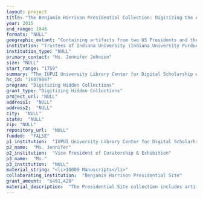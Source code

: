 ```yaml
--- 
layout: project 
title: "The Benjamin Harrison Presidential Collection: Digitizing the Artifacts, Letters, and Documents of America's 23rd President, Benjamin Harrison, including artifacts from his grandfather William Henry Harrison and other family members."
year: 2015
end_range: 1948
formats: "NULL"
geographic_extant: "Containing artifacts from two US Presidents and their families, this 10,000 item collection represents almost every geographic region in the United States of America and even a few pieces from abroad. The states most heavily represented in the collection are Indiana, Ohio, Pennsylvania, Virginia, New York, and Washington DC."
institution: "Trustees of Indiana University (Indiana University Purdue University (IUPUI) University Library Center for Digital Scholarship)"
institution_type: "NULL"
primary_contact: "Ms. Jennifer Johnson"
size: "NULL"
start_range: "1759"
summary: "The IUPUI University Library Center for Digital Scholarship will collaborate with the Benjamin Harrison Presidential Site to digitize the documents, photographs, and artifacts of America's 23rd president. President Harrison served our country from 1889-1893, a period preceding the establishment of national Presidential Libraries. The collection at the Presidential Site encompasses American history though the Harrison family from the Revolution to the Gilded Age. The Presidential Site is a private, independently funded nonprofit museum dedicated to preserving and sharing Harrison's presidential legacy and largely hidden collection of more than 10,000 historical items. We propose to digitize 6,425 items from the collection, opening access to the world and safeguarding this piece of United States history for the future. A combination of digital and 3D printing will create a uniquely dynamic historical archive."
hc_id: "16879867"
program: "Digitizing Hidden Collections"
grant_type: "Digitizing Hidden Collections"
project_url: "NULL"
address1:  "NULL"
address2:  "NULL"
city:  "NULL"
state:  "NULL"
zip: "NULL"
repository_url:  "NULL"
funded:  "FALSE"
p1_institution:  "IUPUI University Library Center for Digital Scholarhsip"
p2_name:  "Ms. Jennifer"
p2_institution:  "Vice President of Curatorship & Exhibition"
p3_name:  "Ms."
p3_institution:  "NULL"
material_string: "<li>10000 Manuscripts</li>"
collaborating_institution:  "Benjamin Harrison Presidential Site"
grant_amount:  "$491,420"
material_description:  "The Presidential Site collection includes artifacts from 21 US Presidents. Artifacts relating to Benjamin Harrison V (1726-1791), William Henry Harrison (1773-1841), Benjamin Harrison (1833-1901), Caroline Scott Harrison (1832-1892), and Mary Lord Harrison (1858-1949) span the decades and connect to various other family members, politicians, and famous people. Other Presidents represented in the collection include George Washington, John Quincy Adams, Grover Cleveland, William McKinley, and Theodore Roosevelt. The materials represent a wide range of mediums: historic photos, letters, documents, political memorabilia, household goods, clothing, and other personal items.\n\n \n\nThe letter collection dates from 1777 to the 1940s. Historical figures in the letter collection include George Washington, Robert Todd Lincoln, James Whitcomb Riley, Helen Keller, John Hay, William T. Sherman, and Booth Tarkington.\n\n \n\nDocuments date from 1759 to the early 1900s.\n\n \n\nPolitical memorabilia includes ribbons, medal, and trinkets for William Henry Harrison and Benjamin Harrison, as well as campaign fabrics for the latter. \n\n \n\nWhite House memorabilia includes calling cards, White House invitations, White House menus, and artifacts from the inaugurations of both Benjamin Harrison and William Henry Harrison. Harrison was the centennial president 100 years after George Washington; artifacts from that celebration include a walking stick, programs, medals, and photos.\n\n \n\nHistoric photos include pictures of family members, White House interiors, Harrison's summer home in the Adirondacks, and family photos from a European tour.\n\n \n\nItems from Harrison's 1891 \"Tour Through the South and West.\"  The grand transcontinental train trip took Harrison through 19 states and 72 cities for a total of 9232 miles.\n\n \n\nArtwork includes original watercolors and china painting by First Lady Caroline Harrison and several Tiffany & Co. artifacts.\n\n \n\nAutographs of performers and several notes come from late Victorian early 20th Century performers, including Richard Mansfield, Will Rogers, and Ruth Page.\n\n \n\nThe collection of newspapers dates from the 1840s through 1901."
---
```

